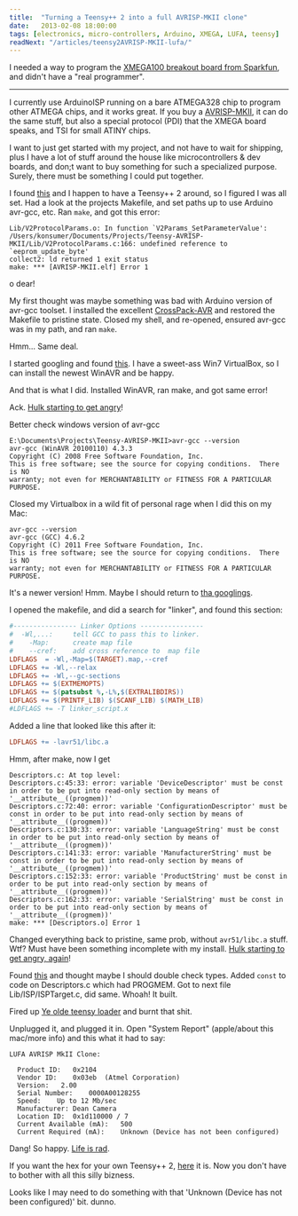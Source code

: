 ```yaml
---
title:  "Turning a Teensy++ 2 into a full AVRISP-MKII clone"
date:   2013-02-08 18:00:00
tags: [electronics, micro-controllers, Arduino, XMEGA, LUFA, teensy]
readNext: "/articles/teensy2AVRISP-MKII-lufa/"
---
```


I needed a way to program the [XMEGA100 breakout board from Sparkfun](https://www.sparkfun.com/products/9546), and didn't have a "real programmer".

---

I currently use ArduinoISP running on a bare ATMEGA328 chip to program other ATMEGA chips, and it works great. If you buy a [AVRISP-MKII](http://www.atmel.com/tools/AVRISPMKII.aspx), it can do the same stuff, but also a special protocol (PDI) that the XMEGA board speaks, and TSI for small ATINY chips.

I want to just get started with my project, and not have to wait for shipping, plus I have a lot of stuff around the house like microcontrollers & dev boards, and don;t want to buy something for such a specialized purpose. Surely, there must be something I could put together.

I found [this](https://github.com/clockfort/Teensy-AVRISP-MKII) and I happen to have a Teensy++ 2 around, so I figured I was all set.  Had a look at the projects Makefile, and set paths up to use Arduino avr-gcc, etc.  Ran `make`, and got this error:

```
Lib/V2ProtocolParams.o: In function `V2Params_SetParameterValue':
/Users/konsumer/Documents/Projects/Teensy-AVRISP-MKII/Lib/V2ProtocolParams.c:166: undefined reference to `eeprom_update_byte'
collect2: ld returned 1 exit status
make: *** [AVRISP-MKII.elf] Error 1
```

o dear!

My first thought was maybe something was bad with Arduino version of avr-gcc toolset. I installed the excellent [CrossPack-AVR](http://www.obdev.at/products/crosspack/index.html) and restored the Makefile to pristine state. Closed my shell, and re-opened, ensured avr-gcc was in my path, and ran `make`.

Hmm... Same deal.

I started googling and found [this](https://groups.google.com/forum/#!msg/lufa-support/hp_R8QwHxH4/5UdPMbsjrmEJ). I have a sweet-ass Win7 VirtualBox, so I can install the newest WinAVR and be happy.

And that is what I did. Installed WinAVR, ran make, and got same error!

Ack. [Hulk starting to get angry](http://www.youtube.com/watch?v=7nrCvjg6nsI)!

Better check windows version of avr-gcc

```
E:\Documents\Projects\Teensy-AVRISP-MKII>avr-gcc --version
avr-gcc (WinAVR 20100110) 4.3.3
Copyright (C) 2008 Free Software Foundation, Inc.
This is free software; see the source for copying conditions.  There is NO
warranty; not even for MERCHANTABILITY or FITNESS FOR A PARTICULAR PURPOSE.
```

Closed my Virtualbox in a wild fit of personal rage when I did this on my Mac:

```
avr-gcc --version
avr-gcc (GCC) 4.6.2
Copyright (C) 2011 Free Software Foundation, Inc.
This is free software; see the source for copying conditions.  There is NO
warranty; not even for MERCHANTABILITY or FITNESS FOR A PARTICULAR PURPOSE.
```

It's a newer version!  Hmm.  Maybe I should return to [tha googlings](https://groups.google.com/forum/#!searchin/lufa-support/shift$20count$20%3E=$20width$20of$20type/lufa-support/-aKtGElksQU/59NrmU-yrYYJ).

I opened the makefile, and did a search for "linker", and found this section:

```makefile
#---------------- Linker Options ----------------
#  -Wl,...:     tell GCC to pass this to linker.
#    -Map:      create map file
#    --cref:    add cross reference to  map file
LDFLAGS  = -Wl,-Map=$(TARGET).map,--cref
LDFLAGS += -Wl,--relax 
LDFLAGS += -Wl,--gc-sections
LDFLAGS += $(EXTMEMOPTS)
LDFLAGS += $(patsubst %,-L%,$(EXTRALIBDIRS))
LDFLAGS += $(PRINTF_LIB) $(SCANF_LIB) $(MATH_LIB)
#LDFLAGS += -T linker_script.x
```

Added a line that looked like this after it:

```makefile
LDFLAGS += -lavr51/libc.a
```

Hmm, after make, now I get

```
Descriptors.c: At top level:
Descriptors.c:45:33: error: variable 'DeviceDescriptor' must be const in order to be put into read-only section by means of '__attribute__((progmem))'
Descriptors.c:72:40: error: variable 'ConfigurationDescriptor' must be const in order to be put into read-only section by means of '__attribute__((progmem))'
Descriptors.c:130:33: error: variable 'LanguageString' must be const in order to be put into read-only section by means of '__attribute__((progmem))'
Descriptors.c:141:33: error: variable 'ManufacturerString' must be const in order to be put into read-only section by means of '__attribute__((progmem))'
Descriptors.c:152:33: error: variable 'ProductString' must be const in order to be put into read-only section by means of '__attribute__((progmem))'
Descriptors.c:162:33: error: variable 'SerialString' must be const in order to be put into read-only section by means of '__attribute__((progmem))'
make: *** [Descriptors.o] Error 1
```

Changed everything back to pristine, same prob, without `avr51/libc.a` stuff. Wtf? Must have been something incomplete with my install. [Hulk starting to get angry, again](http://www.youtube.com/watch?v=7nrCvjg6nsI)!

Found [this](http://arduino.cc/forum/index.php/topic,66710.0.html) and thought maybe I should double check types. Added `const` to code on Descriptors.c which had PROGMEM. Got to next file Lib/ISP/ISPTarget.c, did same.  Whoah!  It built.

Fired up [Ye olde teensy loader](http://www.pjrc.com/teensy/loader_mac.html) and burnt that shit.

Unplugged it, and plugged it in. Open "System Report" (apple/about this mac/more info) and this what it had to say:

```
LUFA AVRISP MkII Clone:

  Product ID:	0x2104
  Vendor ID:	0x03eb  (Atmel Corporation)
  Version:	 2.00
  Serial Number:	0000A00128255
  Speed:	Up to 12 Mb/sec
  Manufacturer:	Dean Camera
  Location ID:	0x1d110000 / 7
  Current Available (mA):	500
  Current Required (mA):	Unknown (Device has not been configured)
```

Dang! So happy. [Life is rad](http://www.youtube.com/watch?v=VazV36eWHLc).

If you want the hex for your own Teensy++ 2, [here](teensy_avrisp-mk2.zip) it is. Now you don't have to bother with all this silly bizness.

Looks like I may need to do something with that 'Unknown (Device has not been configured)' bit. dunno.








